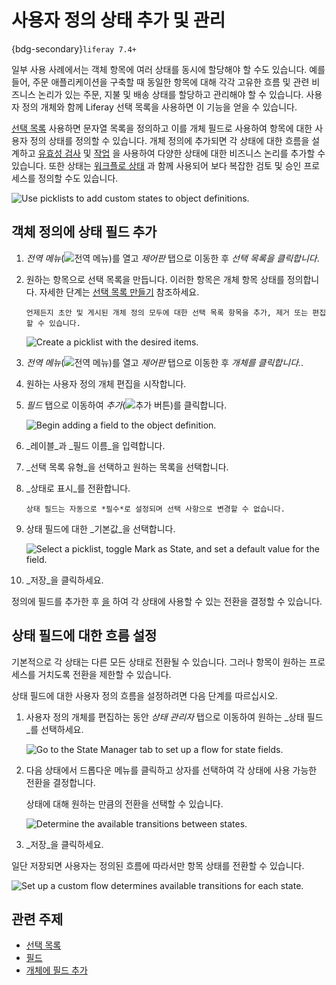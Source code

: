 # 사용자 정의 상태 추가 및 관리

{bdg-secondary}`liferay 7.4+`

일부 사용 사례에서는 객체 항목에 여러 상태를 동시에 할당해야 할 수도 있습니다. 예를 들어, 주문 애플리케이션을 구축할 때 동일한 항목에 대해 각각 고유한 흐름 및 관련 비즈니스 논리가 있는 주문, 지불 및 배송 상태를 할당하고 관리해야 할 수 있습니다. 사용자 정의 개체와 함께 Liferay 선택 목록을 사용하면 이 기능을 얻을 수 있습니다.

[선택 목록](../../picklists.md) 사용하면 문자열 목록을 정의하고 이를 개체 필드로 사용하여 항목에 대한 사용자 정의 상태를 정의할 수 있습니다. 개체 정의에 추가되면 각 상태에 대한 흐름을 설계하고 [유효성 검사](../validations/adding-field-validations.md) 및 [작업](../actions/defining-object-actions.md) 을 사용하여 다양한 상태에 대한 비즈니스 논리를 추가할 수 있습니다. 또한 상태는 [워크플로 상태](../../enabling-workflows-for-objects.md) 과 함께 사용되어 보다 복잡한 검토 및 승인 프로세스를 정의할 수도 있습니다.

![Use picklists to add custom states to object definitions.](./adding-and-managing-custom-states/images/01.png)

## 객체 정의에 상태 필드 추가

1. *전역 메뉴*(![전역 메뉴](../../../../images/icon-applications-menu.png))를 열고 *제어판* 탭으로 이동한 후 *선택 목록을 클릭합니다*.

1. 원하는 항목으로 선택 목록을 만듭니다. 이러한 항목은 개체 항목 상태를 정의합니다. 자세한 단계는 [선택 목록 만들기](../../picklists/creating-picklists.md) 참조하세요.

   ```{note}
   언제든지 초안 및 게시된 개체 정의 모두에 대한 선택 목록 항목을 추가, 제거 또는 편집할 수 있습니다.
   ```

   ![Create a picklist with the desired items.](./adding-and-managing-custom-states/images/02.png)

1. _전역 메뉴_(![전역 메뉴](../../../../images/icon-applications-menu.png))를 열고 _제어판_ 탭으로 이동한 후 *개체를 클릭합니다.*.

1. 원하는 사용자 정의 개체 편집을 시작합니다.

1. _필드_ 탭으로 이동하여 _추가_(![추가 버튼](../../../../images/icon-add.png))를 클릭합니다.

   ![Begin adding a field to the object definition.](./adding-and-managing-custom-states/images/03.png)

1. _레이블_과 _필드 이름_을 입력합니다.

1. _선택 목록 유형_을 선택하고 원하는 목록을 선택합니다.

1. _상태로 표시_를 전환합니다.

   ```{note}
   상태 필드는 자동으로 *필수*로 설정되며 선택 사항으로 변경할 수 없습니다.
   ```

1. 상태 필드에 대한 _기본값_을 선택합니다.

   ![Select a picklist, toggle Mark as State, and set a default value for the field.](./adding-and-managing-custom-states/images/04.png)

1. _저장_을 클릭하세요.

정의에 필드를 추가한 후 [을](#setting-up-a-flow-for-state-fields) 하여 각 상태에 사용할 수 있는 전환을 결정할 수 있습니다.

## 상태 필드에 대한 흐름 설정

기본적으로 각 상태는 다른 모든 상태로 전환될 수 있습니다. 그러나 항목이 원하는 프로세스를 거치도록 전환을 제한할 수 있습니다.

상태 필드에 대한 사용자 정의 흐름을 설정하려면 다음 단계를 따르십시오.

1. 사용자 정의 개체를 편집하는 동안 _상태 관리자_ 탭으로 이동하여 원하는 _상태 필드_를 선택하세요.

   ![Go to the State Manager tab to set up a flow for state fields.](./adding-and-managing-custom-states/images/05.png)

1. 다음 상태에서 드롭다운 메뉴를 클릭하고 상자를 선택하여 각 상태에 사용 가능한 전환을 결정합니다.

   상태에 대해 원하는 만큼의 전환을 선택할 수 있습니다.

   ![Determine the available transitions between states.](./adding-and-managing-custom-states/images/06.png)

1. _저장_을 클릭하세요.

일단 저장되면 사용자는 정의된 흐름에 따라서만 항목 상태를 전환할 수 있습니다.

![Set up a custom flow determines available transitions for each state.](./adding-and-managing-custom-states/images/07.png)

## 관련 주제

* [선택 목록](../../picklists.md) 
* [필드](../fields.md) 
* [개체에 필드 추가](../fields/adding-fields-to-objects.md) 
